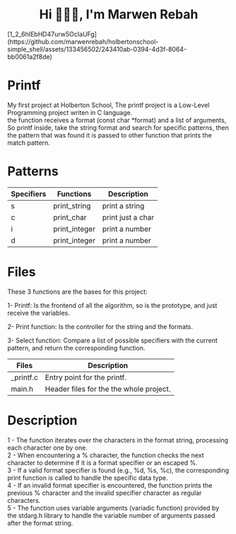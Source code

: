 <h1 align="center">Hi 👨🏻‍💻, I'm Marwen Rebah</h1>
[1_2_6hIEbHD47urw5OcIaUFg](https://github.com/marwenrebah/holbertonschool-simple_shell/assets/133456502/243410ab-0394-4d3f-8064-bb0061a2f8de)
<h1>Printf</h1>
<p>My first project at Holberton School, The printf project is a Low-Level Programming project writen in C language.<br>
the function receives a format (const char *format) and a list of arguments, So printf inside, take the string format and search for specific patterns, then the pattern that was found it is passed to other function that prints the match pattern.</p>
<h1>Patterns</h1>

| Specifiers      | Functions | Description |
| ----------- | ----------- | ----------|
| s      | print_string       | print a string|
| c   | print_char        | print just a char|
| i | print_integer	| print a number  |
| d   | print_integer | print a number |

<h1>Files</h1>
<p>These 3 functions are the bases for this project:</p>
<p>1- Printf: Is the frontend of all the algorithm, so is the prototype, and just receive the variables.</p>
<p>2- Print function: Is the controller for the string and the formats.</p>
<p>3- Select function: Compare a list of possible specifiers with the current pattern, and return the corresponding function.</p>

| Files      | Description |
| ----------- | ----------- |
| _printf.c      | Entry point for the printf.     |
| main.h   | Header files for the the whole project.        |

<h1>Description</h1>
<p> 1 - The function iterates over the characters in the format string, processing each character one by one.<br>
2 - When encountering a % character, the function checks the next character to determine if it is a format specifier or an escaped %.<br>
3 - If a valid format specifier is found (e.g., %d, %s, %c), the corresponding print function is called to handle the specific data type.<br>
4 - If an invalid format specifier is encountered, the function prints the previous % character and the invalid specifier character as regular characters.<br>
5 - The function uses variable arguments (variadic function) provided by the stdarg.h library to handle the variable number of arguments passed after the format string.<br> </p>